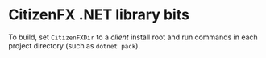 # CitizenFX .NET library bits

To build, set `CitizenFXDir` to a *client* install root and run commands in each project directory (such as `dotnet pack`).
